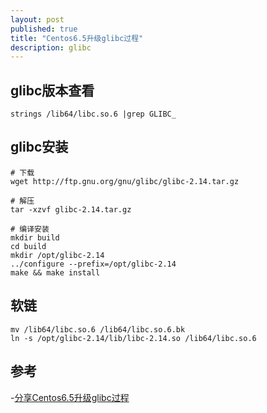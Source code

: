 ```yaml
---
layout: post
published: true
title: "Centos6.5升级glibc过程"
description: glibc
---
```

## glibc版本查看

```
strings /lib64/libc.so.6 |grep GLIBC_
```

## glibc安装

```
# 下载
wget http://ftp.gnu.org/gnu/glibc/glibc-2.14.tar.gz

# 解压
tar -xzvf glibc-2.14.tar.gz

# 编译安装
mkdir build
cd build
mkdir /opt/glibc-2.14
../configure --prefix=/opt/glibc-2.14
make && make install
```

## 软链

```
mv /lib64/libc.so.6 /lib64/libc.so.6.bk
ln -s /opt/glibc-2.14/lib/libc-2.14.so /lib64/libc.so.6
```

## 参考
-[分享Centos6.5升级glibc过程](http://cnodejs.org/topic/56dc21f1502596633dc2c3dc)
